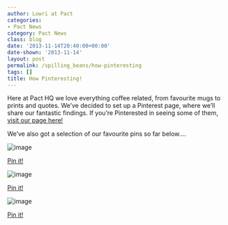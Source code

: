 ```yaml
---
author: Lowri at Pact
categories:
- Pact News
category: Pact News
class: blog
date: '2013-11-14T20:40:00+00:00'
date-shown: '2013-11-14'
layout: post
permalink: /spilling_beans/how-pinteresting
tags: []
title: How Pinteresting!
---
```


Here at Pact HQ we love everything coffee related, from favourite mugs to
prints and quotes. We’ve decided to set up a Pinterest page, where we’ll share
our fantastic findings. If you’re Pinterested in seeing some of them, [visit
our page here!](http://www.pinterest.com/pactcoffee)

We’ve also got a selection of our favourite pins so far below….

![image](http://media.tumblr.com/37bd4c721edd72b80b6cf9954708383d/tumblr_inline_mw9tc6oBtT1rx5c1j.jpg)

[Pin it!](http://www.pinterest.com/pin/559290847445479341/)

![image](http://media.tumblr.com/63ed748269da6d50100d9142a85eba33/tumblr_inline_mw9tdtG2bF1rx5c1j.jpg)

[Pin it!](http://www.pinterest.com/pin/559290847445479330/)

![image](http://media.tumblr.com/3d878d83f8ace5d96d3daaacb3ce5909/tumblr_inline_mw9ten0zMQ1rx5c1j.jpg)

[Pin it!](http://www.pinterest.com/pin/559290847445479392/)